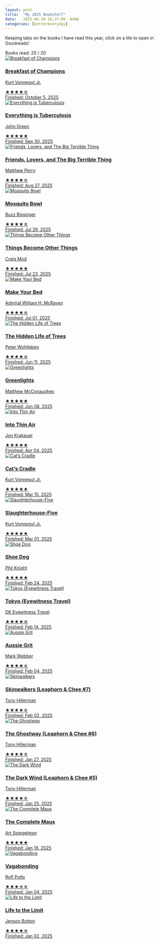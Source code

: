 ```yaml
---
layout: post
title:  "My 2025 Bookshelf"
date:   2025-06-30 16:37:09 -0400
categories: [bettereveryday]
---
```

Keeping tabs on the books I have read this year, click on a tile to open in Goodreads!

<div class="bookshelf-goal-meter">
  <span class="goal-label">Books read:</span>
  <span class="goal-current">20</span>
  <span class="goal-divider">/</span>
  <span class="goal-total">20</span>
  <div class="goal-meter-bar">
    <div class="goal-meter-fill" style="width: 100%"></div>
  </div>
</div>

<div class="bookshelf-grid">

  <a class="bookshelf-item" href="https://www.goodreads.com/book/show/4980.Breakfast_of_Champions" target="_blank">
    <img src="/assets/bookshelf/boc.jpg" alt="Breakfast of Champions" class="bookshelf-cover">
    <div class="bookshelf-content">
      <h3>Breakfast of Champions</h3>
      <p>Kurt Vonnegut Jr.</p>
      <div class="bookshelf-rating">★★★★☆</div>
      <div class="bookshelf-date">Finished: October 5, 2025</div>
    </div>
  </a>

  <a class="bookshelf-item" href="https://www.goodreads.com/book/show/220341389-everything-is-tuberculosis" target="_blank">
    <img src="/assets/bookshelf/tuberculosis.jpg" alt="Everything is Tuberculosis" class="bookshelf-cover">
    <div class="bookshelf-content">
      <h3>Everything is Tuberculosis</h3>
      <p>John Green</p>
      <div class="bookshelf-rating">★★★★★</div>
      <div class="bookshelf-date">Finished: Sep 30, 2025</div>
    </div>
  </a>

  <a class="bookshelf-item" href="https://www.goodreads.com/book/show/59641216-friends-lovers-and-the-big-terrible-thing" target="_blank">
    <img src="/assets/bookshelf/friends.jpg" alt="Friends, Lovers, and The Big Terrible Thing" class="bookshelf-cover">
    <div class="bookshelf-content">
      <h3>Friends, Lovers, and The Big Terrible Thing</h3>
      <p>Matthew Perry</p>
      <div class="bookshelf-rating">★★★★☆</div>
      <div class="bookshelf-date">Finished: Aug 27, 2025</div>
    </div>
  </a>

  <a class="bookshelf-item" href="https://www.goodreads.com/book/show/58984654-the-mosquito-bowl" target="_blank">
    <img src="/assets/bookshelf/mosquito-bowl.jpg" alt="Mosquito Bowl" class="bookshelf-cover">
    <div class="bookshelf-content">
      <h3>Mosquito Bowl</h3>
      <p>Buzz Bissinger</p>
      <div class="bookshelf-rating">★★★★☆</div>
      <div class="bookshelf-date">Finished: Jul 29, 2025</div>
    </div>
  </a>

  <a class="bookshelf-item" href="https://www.goodreads.com/book/show/217245583-things-become-other-things" target="_blank">
    <img src="/assets/bookshelf/things-become-other-things.jpg" alt="Things Become Other Things" class="bookshelf-cover">
    <div class="bookshelf-content">
      <h3>Things Become Other Things</h3>
      <p>Craig Mod</p>
      <div class="bookshelf-rating">★★★★★</div>
      <div class="bookshelf-date">Finished: Jul 23, 2025</div>
    </div>
  </a>

  <a class="bookshelf-item" href="https://www.goodreads.com/book/show/31423133-make-your-bed" target="_blank">
    <img src="/assets/bookshelf/make-your-bed.jpg" alt="Make Your Bed" class="bookshelf-cover">
    <div class="bookshelf-content">
      <h3>Make Your Bed</h3>
      <p>Admiral William H. McRaven</p>
      <div class="bookshelf-rating">★★★★☆</div>
      <div class="bookshelf-date">Finished: Jul 01, 2025</div>
    </div>
  </a>

  <a class="bookshelf-item" href="https://www.goodreads.com/book/show/28256439-the-hidden-life-of-trees" target="_blank">
    <img src="/assets/bookshelf/hidden-life-of-trees.jpg" alt="The Hidden Life of Trees" class="bookshelf-cover">
    <div class="bookshelf-content">
      <h3>The Hidden Life of Trees</h3>
      <p>Peter Wohlleben</p>
      <div class="bookshelf-rating">★★★★☆</div>
      <div class="bookshelf-date">Finished: Jun 11, 2025</div>
    </div>
  </a>

  <a class="bookshelf-item" href="http://goodreads.com/book/show/52838315-greenlights" target="_blank">
    <img src="/assets/bookshelf/greenlights.jpg" alt="Greenlights" class="bookshelf-cover">
    <div class="bookshelf-content">
      <h3>Greenlights</h3>
      <p>Matthew McConaughey</p>
      <div class="bookshelf-rating">★★★★★</div>
      <div class="bookshelf-date">Finished: Jun 08, 2025</div>
    </div>
  </a>

  <a class="bookshelf-item" href="https://www.goodreads.com/book/show/1898.Into_Thin_Air" target="_blank">
    <img src="/assets/bookshelf/into-thin-air.jpg" alt="Into Thin Air" class="bookshelf-cover">
    <div class="bookshelf-content">
      <h3>Into Thin Air</h3>
      <p>Jon Krakauer</p>
      <div class="bookshelf-rating">★★★★★</div>
      <div class="bookshelf-date">Finished: Apr 04, 2025</div>
    </div>
  </a>

  <a class="bookshelf-item" href="https://www.goodreads.com/book/show/135479.Cat_s_Cradle" target="_blank">
    <img src="/assets/bookshelf/cats-cradle.jpg" alt="Cat’s Cradle" class="bookshelf-cover">
    <div class="bookshelf-content">
      <h3>Cat’s Cradle</h3>
      <p>Kurt Vonnegut Jr.</p>
      <div class="bookshelf-rating">★★★★★</div>
      <div class="bookshelf-date">Finished: Mar 15, 2025</div>
    </div>
  </a>

  <a class="bookshelf-item" href="https://www.goodreads.com/book/show/4981.Slaughterhouse_Five" target="_blank">
    <img src="/assets/bookshelf/slaughterhouse-five.jpg" alt="Slaughterhouse-Five" class="bookshelf-cover">
    <div class="bookshelf-content">
      <h3>Slaughterhouse-Five</h3>
      <p>Kurt Vonnegut Jr.</p>
      <div class="bookshelf-rating">★★★★★</div>
      <div class="bookshelf-date">Finished: Mar 01, 2025</div>
    </div>
  </a>

  <a class="bookshelf-item" href="https://www.goodreads.com/book/show/27220736-shoe-dog" target="_blank">
    <img src="/assets/bookshelf/shoe-dog.jpg" alt="Shoe Dog" class="bookshelf-cover">
    <div class="bookshelf-content">
      <h3>Shoe Dog</h3>
      <p>Phil Knight</p>
      <div class="bookshelf-rating">★★★★★</div>
      <div class="bookshelf-date">Finished: Feb 24, 2025</div>
    </div>
  </a>

  <a class="bookshelf-item" href="https://www.goodreads.com/book/show/17713680-tokyo" target="_blank">
    <img src="/assets/bookshelf/tokyo.jpg" alt="Tokyo (Eyewitness Travel)" class="bookshelf-cover">
    <div class="bookshelf-content">
      <h3>Tokyo (Eyewitness Travel)</h3>
      <p>DK Eyewitness Travel</p>
      <div class="bookshelf-rating">★★★★☆</div>
      <div class="bookshelf-date">Finished: Feb 14, 2025</div>
    </div>
  </a>

  <a class="bookshelf-item" href="https://www.goodreads.com/book/show/26023669-aussie-grit" target="_blank">
    <img src="/assets/bookshelf/aussie-grit.jpg" alt="Aussie Grit" class="bookshelf-cover">
    <div class="bookshelf-content">
      <h3>Aussie Grit</h3>
      <p>Mark Webber</p>
      <div class="bookshelf-rating">★★★★☆</div>
      <div class="bookshelf-date">Finished: Feb 04, 2025</div>
    </div>
  </a>

  <a class="bookshelf-item" href="https://www.goodreads.com/book/show/48162.Skinwalkers" target="_blank">
    <img src="/assets/bookshelf/skinwalkers.jpg" alt="Skinwalkers" class="bookshelf-cover">
    <div class="bookshelf-content">
      <h3>Skinwalkers (Leaphorn & Chee #7)</h3>
      <p>Tony Hillerman</p>
      <div class="bookshelf-rating">★★★★☆</div>
      <div class="bookshelf-date">Finished: Feb 02, 2025</div>
    </div>
  </a>

  <a class="bookshelf-item" href="https://www.goodreads.com/book/show/48118.The_Ghostway" target="_blank">
    <img src="/assets/bookshelf/the-ghostway.jpg" alt="The Ghostway" class="bookshelf-cover">
    <div class="bookshelf-content">
      <h3>The Ghostway (Leaphorn & Chee #6)</h3>
      <p>Tony Hillerman</p>
      <div class="bookshelf-rating">★★★★☆</div>
      <div class="bookshelf-date">Finished: Jan 27, 2025</div>
    </div>
  </a>

  <a class="bookshelf-item" href="https://www.goodreads.com/book/show/48093" target="_blank">
    <img src="/assets/bookshelf/the-dark-wind.jpg" alt="The Dark Wind" class="bookshelf-cover">
    <div class="bookshelf-content">
      <h3>The Dark Wind (Leaphorn & Chee #5)</h3>
      <p>Tony Hillerman</p>
      <div class="bookshelf-rating">★★★★☆</div>
      <div class="bookshelf-date">Finished: Jan 25, 2025</div>
    </div>
  </a>

  <a class="bookshelf-item" href="https://www.goodreads.com/book/show/15195.The_Complete_Maus" target="_blank">
    <img src="/assets/bookshelf/complete-maus.jpg" alt="The Complete Maus" class="bookshelf-cover">
    <div class="bookshelf-content">
      <h3>The Complete Maus</h3>
      <p>Art Spiegelman</p>
      <div class="bookshelf-rating">★★★★★</div>
      <div class="bookshelf-date">Finished: Jan 19, 2025</div>
    </div>
  </a>

  <a class="bookshelf-item" href="https://www.goodreads.com/book/show/100247.Vagabonding" target="_blank">
    <img src="/assets/bookshelf/vagabonding.jpg" alt="Vagabonding" class="bookshelf-cover">
    <div class="bookshelf-content">
      <h3>Vagabonding</h3>
      <p>Rolf Potts</p>
      <div class="bookshelf-rating">★★★☆☆</div>
      <div class="bookshelf-date">Finished: Jan 04, 2025</div>
    </div>
  </a>

  <a class="bookshelf-item" href="https://www.goodreads.com/book/show/35441224-life-to-the-limit" target="_blank">
    <img src="/assets/bookshelf/life-to-the-limit.jpg" alt="Life to the Limit" class="bookshelf-cover">
    <div class="bookshelf-content">
      <h3>Life to the Limit</h3>
      <p>Jenson Button</p>
      <div class="bookshelf-rating">★★★★☆</div>
      <div class="bookshelf-date">Finished: Jan 02, 2025</div>
    </div>
  </a>

</div>